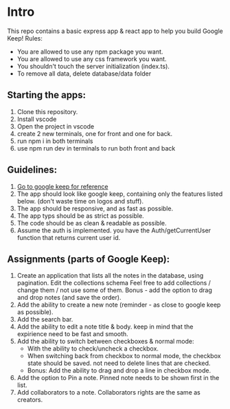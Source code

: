 # Intro

This repo contains a basic express app & react app to help you build Google Keep!
Rules:

- You are allowed to use any npm package you want.
- You are allowed to use any css framework you want.
- You shouldn't touch the server initialization (index.ts).
- To remove all data, delete database/data folder

## Starting the apps:

1. Clone this repository.
2. Install vscode
3. Open the project in vscode
4. create 2 new terminals, one for front and one for back.
5. run npm i in both terminals
6. use npm run dev in terminals to run both front and back

## Guidelines:
1. [Go to google keep for reference](https://keep.google.com/)
2. The app should look like google keep, containing only the features listed below. (don't waste time on logos and stuff).
3. The app should be responsive, and as fast as possible.
4. The app typs should be as strict as possible.
5. The code should be as clean & readable as possible. 
6. Assume the auth is implemented. you have the Auth/getCurrentUser function that returns current user id.

## Assignments (parts of Google Keep):
1. Create an application that lists all the notes in the database, using pagination.
   Edit the collections schema
   Feel free to add collections / change them / not use some of them.
   Bonus - add the option to drag and drop notes (and save the order).
2. Add the ability to create a new note (reminder - as close to google keep as possible).
3. Add the search bar.
4. Add the ability to edit a note title & body. keep in mind that the expirience need to be fast and smooth.
5. Add the ability to switch between checkboxes & normal mode:
   * With the ability to check/uncheck a checkbox.
   * When switching back from checkbox to normal mode, the checkbox state should be saved. not need to delete lines that are checked.
   * Bonus: Add the ability to drag and drop a line in checkbox mode.
6. Add the option to Pin a note. Pinned note needs to be shown first in the list.
7. Add collaborators to a note. Collaborators rights are the same as creators.
